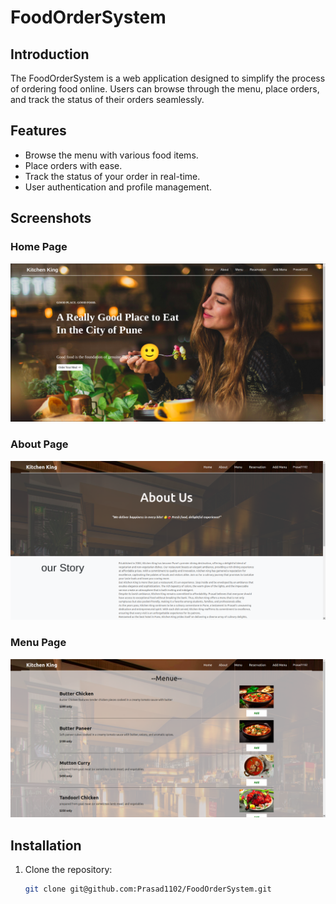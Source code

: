 # FoodOrderSystem

## Introduction

The FoodOrderSystem is a web application designed to simplify the process of ordering food online. Users can browse through the menu, place orders, and track the status of their orders seamlessly.

## Features

- Browse the menu with various food items.
- Place orders with ease.
- Track the status of your order in real-time.
- User authentication and profile management.

## Screenshots

### Home Page

![Home Page](/Products/static/images/home.png)

### About Page

![About Page](/Products/static/images/about.png)

### Menu Page

![Menu Page](/Products/static/images/menue.png)

## Installation

1. Clone the repository:
   ```sh
   git clone git@github.com:Prasad1102/FoodOrderSystem.git
   ```
